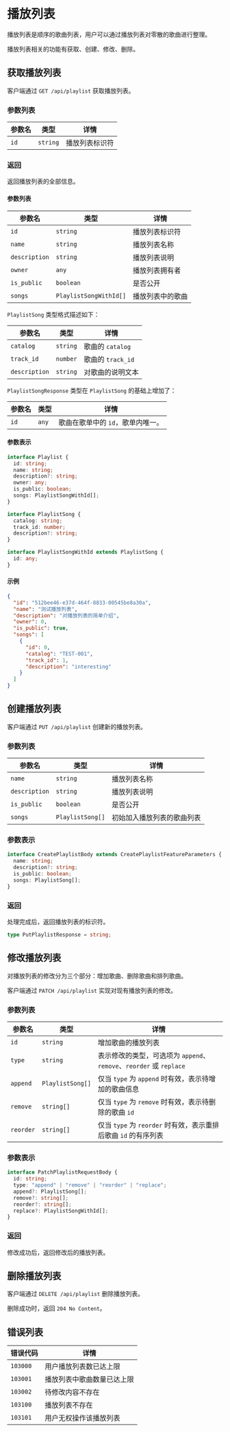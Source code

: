 # 播放列表

播放列表是顺序的歌曲列表，用户可以通过播放列表对零散的歌曲进行整理。

播放列表相关的功能有获取、创建、修改、删除。

## 获取播放列表

客户端通过 `GET /api/playlist` 获取播放列表。

### 参数列表

| 参数名 | 类型     | 详情           |
| ------ | -------- | -------------- |
| `id`   | `string` | 播放列表标识符 |

### 返回

返回播放列表的全部信息。

#### 参数列表

| 参数名        | 类型                   | 详情             |
| ------------- | ---------------------- | ---------------- |
| `id`          | `string`               | 播放列表标识符   |
| `name`        | `string`               | 播放列表名称     |
| `description` | `string`               | 播放列表说明     |
| `owner`       | `any`                  | 播放列表拥有者   |
| `is_public`   | `boolean`              | 是否公开         |
| `songs`       | `PlaylistSongWithId[]` | 播放列表中的歌曲 |

`PlaylistSong` 类型格式描述如下：

| 参数名        | 类型     | 详情              |
| ------------- | -------- | ----------------- |
| `catalog`     | `string` | 歌曲的 `catalog`  |
| `track_id`    | `number` | 歌曲的 `track_id` |
| `description` | `string` | 对歌曲的说明文本  |

`PlaylistSongResponse` 类型在 `PlaylistSong` 的基础上增加了：

| 参数名 | 类型  | 详情                              |
| ------ | ----- | --------------------------------- |
| `id`   | `any` | 歌曲在歌单中的 `id`，歌单内唯一。 |

#### 参数表示

```typescript
interface Playlist {
  id: string;
  name: string;
  description?: string;
  owner: any;
  is_public: boolean;
  songs: PlaylistSongWithId[];
}

interface PlaylistSong {
  catalog: string;
  track_id: number;
  description?: string;
}

interface PlaylistSongWithId extends PlaylistSong {
  id: any;
}
```

#### 示例

```json
{
  "id": "512bee46-e37d-464f-8833-00545be8a30a",
  "name": "测试播放列表",
  "description": "对播放列表的简单介绍",
  "owner": 0,
  "is_public": true,
  "songs": [
    {
      "id": 0,
      "catalog": "TEST-001",
      "track_id": 1,
      "description": "interesting"
    }
  ]
}
```

## 创建播放列表

客户端通过 `PUT /api/playlist` 创建新的播放列表。

### 参数列表

| 参数名        | 类型             | 详情                       |
| ------------- | ---------------- | -------------------------- |
| `name`        | `string`         | 播放列表名称               |
| `description` | `string`         | 播放列表说明               |
| `is_public`   | `boolean`        | 是否公开                   |
| `songs`       | `PlaylistSong[]` | 初始加入播放列表的歌曲列表 |

### 参数表示

```typescript
interface CreatePlaylistBody extends CreatePlaylistFeatureParameters {
  name: string;
  description?: string;
  is_public: boolean;
  songs: PlaylistSong[];
}
```

### 返回

处理完成后，返回播放列表的标识符。

```typescript
type PutPlaylistResponse = string;
```

## 修改播放列表

对播放列表的修改分为三个部分：增加歌曲、删除歌曲和排列歌曲。

客户端通过 `PATCH /api/playlist` 实现对现有播放列表的修改。

### 参数列表

| 参数名    | 类型             | 详情                                                                |
| --------- | ---------------- | ------------------------------------------------------------------- |
| `id`      | `string`         | 增加歌曲的播放列表                                                  |
| `type`    | `string`         | 表示修改的类型，可选项为 `append`、`remove`、`reorder` 或 `replace` |
| `append`  | `PlaylistSong[]` | 仅当 `type` 为 `append` 时有效，表示待增加的歌曲信息                |
| `remove`  | `string[]`       | 仅当 `type` 为 `remove` 时有效，表示待删除的歌曲 `id`               |
| `reorder` | `string[]`       | 仅当 `type` 为 `reorder` 时有效，表示重排后歌曲 `id` 的有序列表     |


### 参数表示

```typescript
interface PatchPlaylistRequestBody {
  id: string;
  type: "append" | "remove" | "reorder" | "replace";
  append?: PlaylistSong[];
  remove?: string[];
  reorder?: string[];
  replace?: PlaylistSongWithId[];
}
```

### 返回

修改成功后，返回修改后的播放列表。

## 删除播放列表

客户端通过 `DELETE /api/playlist` 删除播放列表。

删除成功时，返回 `204 No Content`。


## 错误列表

| 错误代码 | 详情                       |
| -------- | -------------------------- |
| `103000` | 用户播放列表数已达上限     |
| `103001` | 播放列表中歌曲数量已达上限 |
| `103002` | 待修改内容不存在           |
| `103100` | 播放列表不存在             |
| `103101` | 用户无权操作该播放列表     |
